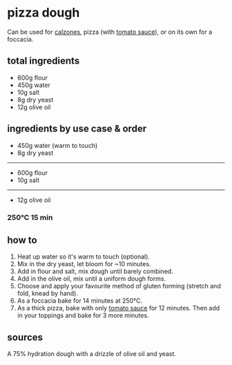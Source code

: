 # pizza dough

Can be used for [calzones](calzones), pizza (with [tomato sauce](tomato-sauce)), or on its own for a foccacia.

## total ingredients

- 600g flour
- 450g water
- 10g salt
- 8g dry yeast
- 12g olive oil

## ingredients by use case & order

- 450g water (warm to touch)
- 8g dry yeast
---
- 600g flour
- 10g salt
---
- 12g olive oil

### 250°C 15 min

## how to

1. Heat up water so it's warm to touch (optional).
2. Mix in the dry yeast, let bloom for ~10 minutes.
3. Add in flour and salt, mix dough until barely combined.
4. Add in the olive oil, mix until a uniform dough forms.
5. Choose and apply your favourite method of gluten forming (stretch and fold, knead by hand).
7. As a foccacia bake for 14 minutes at 250°C.
8. As a thick pizza, bake with only [tomato sauce](tomato-sauce) for 12 minutes. Then add in your toppings and bake for 3 more minutes.

## sources

A 75% hydration dough with a drizzle of olive oil and yeast.
